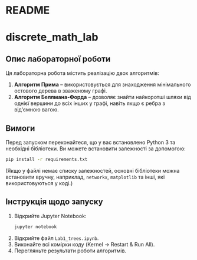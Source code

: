 # README
# discrete_math_lab

## Опис лабораторної роботи

Ця лабораторна робота містить реалізацію двох алгоритмів:

1. **Алгоритм Прима** – використовується для знаходження мінімального остового дерева в зваженому графі.
2. **Алгоритм Беллмана-Форда** – дозволяє знайти найкоротші шляхи від однієї вершини до всіх інших у графі, навіть якщо є ребра з від'ємною вагою.

## Вимоги

Перед запуском переконайтеся, що у вас встановлено Python 3 та необхідні бібліотеки. Ви можете встановити залежності за допомогою:

```sh
pip install -r requirements.txt
```

(Якщо у файлі немає списку залежностей, основні бібліотеки можна встановити вручну, наприклад, `networkx`, `matplotlib` та інші, які використовуються у коді.)

## Інструкція щодо запуску

1. Відкрийте Jupyter Notebook:
   ```sh
   jupyter notebook
   ```
2. Відкрийте файл `Lab1_trees.ipynb`.
3. Виконайте всі комірки коду (Kernel -> Restart & Run All).
4. Перегляньте результати роботи алгоритмів.
